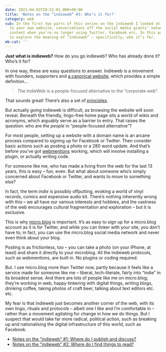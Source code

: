 ```yaml
---
date: 2021-04-03T20:51:01.000+00:00
title: 'Notes on the “indieweb” #3: Who’s it for?'
category: web
sub: In the first two parts of this series on the indieweb I looked at publishing
  to your own website, conversations off the social media giants’ networks and finding
  content when you’re no longer using Twitter, Facebook etc. In this part I’ll start
  to explore the meaning of “indieweb” – specifically, who it’s for.
mb-cat: ''
---
```


**Just what is indieweb?** How do you go indieweb? Who has already done it? Who’s it for?

In one way, these are easy questions to answer. Indieweb is a movement with founders, supporters and [a canonical website](https://indieweb.org/), which provides a simple definition...

> The IndieWeb is a people-focused alternative to the “corporate web”.

That sounds great! There’s also a set of [principles](https://indieweb.org/principles).

But actually _going_ indieweb is difficult, as browsing the website will soon reveal. Beneath the friendly, lingo-free home page sits a world of wikis and acronyms, which arguably serve as a barrier to entry. That raises the question: who are the _people_ in <q>people-focused alternative</q>?

For most people, setting up a website with a domain name is an arcane process compared to signing up for Facebook or Twitter. Then consider basic actions such as posting a photo or a 280 word update. And that’s before you’ve got [webmentions](https://en.wikipedia.org/wiki/Webmention) working, which will involve installing a plugin, or actually writing code.

For someone like me, who has made a living from the web for the last 13 years, this is easy – fun, even. But what about someone who’s simply concerned about Facebook or Twitter, and wants to move to something else?

In fact, the term _indie_ is possibly offputting, evoking a world of vinyl records, comics and expensive audio kit. There’s nothing inherently wrong with this – we all have our various interests and hobbies, and the vastness of the web encourages cultural fragmentation and exploration – but it is exclusive.

This is why [micro.blog](https://micro.blog) is important. It’s as easy to sign up for a micro.blog account as it is for Twitter, and while you can tinker with your site, you don’t have to; in fact, you can use the micro.blog social media network and never even think about your blog.

Posting is as frictionless, too – you can take a photo (on your iPhone, at least) and share it directly to your microblog. All the indieweb protocols, such as webmentions, are built in. No plugins or coding required.

But. I use micro.blog more than Twitter now, partly because it feels like a service made for someone like me – liberal, tech-literate, fairly into “indie” in its broadest sense. And there are lots of people like me on micro.blog; they’re working in web, happy tinkering with digital things, writing blogs, drinking coffee, taking photos of craft beer, talking about text editors etc. etc.

My fear is that indieweb just becomes another corner of the web, with its own lingo, rituals and protocols – albeit one I like and I’m comfortable in – rather than a movement agitating for change in how we do things. But I suspect that would take far more radical, political action, such as breaking up and nationalising the digital infrastructure of this world, such as Facebook.

* [Notes on the “indieweb” #1: Where do I publish and discuss?](/posts/indiewebish/)
* [Notes on the “indieweb” #2: Where do I find things to read?](/posts/indiewebish-2/)